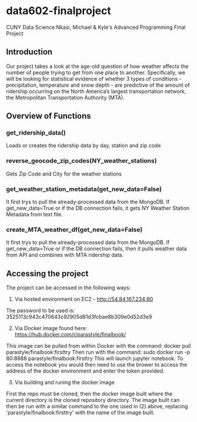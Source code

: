# data602-finalproject
CUNY Data Science
Nkasi, Michael &amp; Kyle's Advanced Programming Final Project

## Introduction
Our project takes a look at the age-old question of how weather affects the number of people trying to get from one place to another. Specifically, we will be looking for statistical evidence of whether 3 types of conditions - precipitation, temperature and snow depth - are predictive of the amount of ridership occurring on the North America’s largest transportation network, the Metropolitan Transportation Authority (MTA).

## Overview of Functions

### get_ridership_data()
Loads or creates the ridership data by day, station and zip code

### reverse_geocode_zip_codes(NY_weather_stations)
Gets Zip Code and City for the weather stations

### get_weather_station_metadata(get_new_data=False)
It first trys to pull the already-processed data from the MongoDB.
If get_new_data=True or if the DB connection fails, it gets NY Weather Station Metadata from text file.

### create_MTA_weather_df(get_new_data=False)
It first trys to pull the already-processed data from the MongoDB.
If get_new_data=True or if the DB connection fails, then it pulls weather data from API and combines with MTA ridership data.

## Accessing the project

The project can be accessed in the following ways:

1.  Via hosted environment on EC2 - http://54.84.167.234:80

The password to be used is: 3525113c943c470643c92905d81d3fcbae8b309e0d52d3e9

2.  Via Docker image found here: https://hub.docker.com/r/parastyle/finalbook/

This image can be pulled from within Docker with the command: docker pull parastyle/finalbook:firsttry
Then run with the command: sudo docker run -p 80:8888 parastyle/finalbook:firsttry
This will launch jupyter notebook.  To access the notebook you would then need to use the brower to access the address of the docker environment and enter the token provided.

3.  Via building and runing the docker image

First the repo must be cloned, then the docker image built where the current directory is the cloned repository directory.  The image built can then be run with a similar command to the one used in (2) above, replacing 'parastyle/finalbook:firsttry' with the name of the image built.


